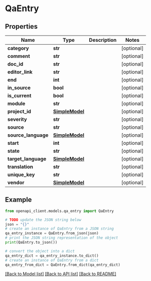 # QaEntry


## Properties

Name | Type | Description | Notes
------------ | ------------- | ------------- | -------------
**category** | **str** |  | [optional] 
**comment** | **str** |  | [optional] 
**doc_id** | **str** |  | [optional] 
**editor_link** | **str** |  | [optional] 
**end** | **int** |  | [optional] 
**in_source** | **bool** |  | [optional] 
**is_current** | **bool** |  | [optional] 
**module** | **str** |  | [optional] 
**project_id** | [**SimpleModel**](SimpleModel.md) |  | [optional] 
**severity** | **str** |  | [optional] 
**source** | **str** |  | [optional] 
**source_language** | [**SimpleModel**](SimpleModel.md) |  | [optional] 
**start** | **int** |  | [optional] 
**state** | **str** |  | [optional] 
**target_language** | [**SimpleModel**](SimpleModel.md) |  | [optional] 
**translation** | **str** |  | [optional] 
**unique_key** | **str** |  | [optional] 
**vendor** | [**SimpleModel**](SimpleModel.md) |  | [optional] 

## Example

```python
from openapi_client.models.qa_entry import QaEntry

# TODO update the JSON string below
json = "{}"
# create an instance of QaEntry from a JSON string
qa_entry_instance = QaEntry.from_json(json)
# print the JSON string representation of the object
print(QaEntry.to_json())

# convert the object into a dict
qa_entry_dict = qa_entry_instance.to_dict()
# create an instance of QaEntry from a dict
qa_entry_from_dict = QaEntry.from_dict(qa_entry_dict)
```
[[Back to Model list]](../README.md#documentation-for-models) [[Back to API list]](../README.md#documentation-for-api-endpoints) [[Back to README]](../README.md)


